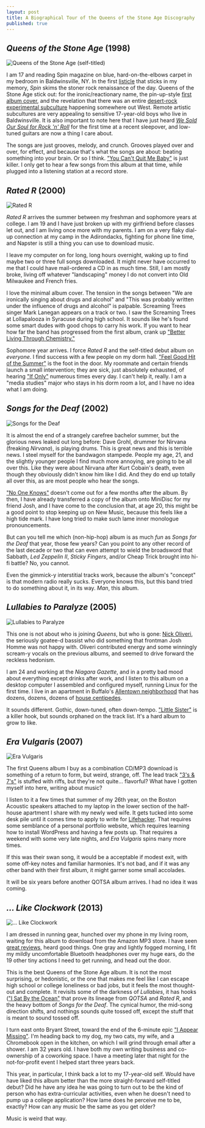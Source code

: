 ```yaml
---
layout: post
title: A Biographical Tour of the Queens of the Stone Age Discography
published: true
---
```


## _Queens of the Stone Age_ (1998) ##

![Queens of the Stone Age (self-titled)](/assets/post_images/2014-04-18-qotsa.jpg) 

I am 17 and reading Spin magazine on blue, hard-on-the-elbows carpet in my bedroom in Baldwinsville, NY. In the first [listicle](https://en.wikipedia.org/wiki/Listicle) that sticks in my memory, _Spin_ skims the stoner rock renaissance of the day. Queens of the Stone Age stick out: for the ironic/reactionary name, the
pin-up-style [first album cover](https://en.wikipedia.org/wiki/File:Qotsa.jpg#file), and the revelation that there was an entire [desert-rock experimental subculture](https://en.wikipedia.org/wiki/The_Desert_Sessions) happening somewhere out West. Remote artistic subcultures are very appealing to sensitive 17-year-old boys who live in Baldwinsville. It is also important to note here that I have just heard [_We Sold Our Soul for Rock 'n' Roll_](https://en.wikipedia.org/wiki/We_Sold_Our_Soul_for_Rock_%27n%27_Roll) for the first time at a recent sleepover, and low-tuned guitars are now a thing I care about.

The songs are just grooves, melody, and crunch. Grooves played over and over, for effect, and because that's what the songs are about: beating something into your brain. Or so I think. ["You Can't Quit Me Baby"](https://play.spotify.com/track/53MIGNipH1fb4NXSiDHjZ4) is just killer. I only get to hear a few songs from this album at that time, while plugged into a listening station at a record store.

## _Rated R_ (2000) ##

![Rated R](/assets/post_images/2014-04-18-rated_R.png) 

_Rated R_ arrives the summer between my freshman and sophomore years at college. I am 19 and I have just broken up with my girlfriend before classes let out, and I am living once more with my parents. I am on a very flaky dial-up connection at my camp in the Adirondacks, fighting for phone line time, and Napster is still a thing you can use to download music.

I leave my computer on for long, long hours overnight, waking up to find maybe two or three  full songs downloaded. It might never have occurred to me that I could have mail-ordered a CD in as much time. Still, I am mostly broke, living off whatever "landscaping" money I do not convert into Old Milwaukee and French fries.

I love the minimal album cover. The tension in the songs between "We are ironically singing about drugs and alcohol" and "This was probably written under the influence of drugs and alcohol" is palpable. Screaming Trees singer Mark Lanegan appears on a track or two. I saw the Screaming Trees at Lollapalooza in Syracuse during high school. It sounds like he's found some smart dudes with good chops to carry his work. If you want to hear how far the band has progressed from the first album, crank up ["Better Living Through Chemistry."](https://play.spotify.com/track/7GYqzwtxd7gqggYgEOpnAu)

Sophomore year arrives. I force _Rated R_ and the self-titled debut album on _everyone_. I find success with a few people on my dorm hall. ["Feel Good Hit of the Summer"](https://play.spotify.com/track/3DaXIGJm0BCEB9X7zHTRfI) is the foot in the door. My roommate and certain friends launch a small intervention; they are sick, just absolutely exhausted, of hearing ["If Only"](https://play.spotify.com/track/1Axsq56WOvnwbPYby782I1) numerous times every day. I can't help it, really. I am a "media studies" major who stays in his dorm room a lot, and I have no idea what I am doing.

## _Songs for the Deaf_ (2002) ##

![Songs for the Deaf](/assets/post_images/2014-04-18-songs_for_the_deaf.png) 

It is almost the end of a strangely carefree bachelor summer, but the glorious news leaked out long before: Dave Grohl, drummer for Nirvana (freaking _Nirvana_), is playing drums. This is great news and this is terrible news. I steel myself for the bandwagon stampede. People my age, 21, and the slightly younger people I find much more annoying, are going to be all over this. Like they were about Nirvana after Kurt Cobain's death, even though they obviously didn't know him like I did. And they do end up totally all over this, as are most people who hear the songs.

["No One Knows"](https://play.spotify.com/track/6NvRxjfYkkT2SpirAlmsjH) doesn't come out for a few months after the album. By then, I have already transferred a copy of the album onto MiniDisc for my friend Josh, and I have come to the conclusion that, at age 20, this might be a good point to stop keeping up on New Music, because this feels like a high tide mark. I have long tried to make such lame inner monologue pronouncements.

But can you tell me which (non-hip-hop) album is as much _fun_ as _Songs for the Deaf_ that year, those few years? Can you point to any other record of the last decade or two that can even attempt to wield the broadsword that Sabbath, _Led Zeppelin II_, _Sticky Fingers_, and/or Cheap Trick brought into hi-fi battle? No, you cannot.

Even the gimmick-y interstitial tracks work, because the album's "concept" is that modern radio really sucks. Everyone knows this, but this band tried to do something about it, in its way. _Man_, this album.

## _Lullabies to Paralyze_ (2005) ##

![Lullabies to Paralyze](/assets/post_images/2014-04-18-lullabies_to_paralyze.jpg) 

This one is not about who is joining _Queens_, but who is gone: [Nick Oliveri](https://en.wikipedia.org/wiki/Nick_oliveri), the seriously goatee-d bassist who did something that frontman Josh Homme was not happy with. Oliveri contributed energy and some winningly scream-y vocals on the previous albums, and seemed to drive forward the reckless hedonism.

I am 24 and working at the _Niagara Gazette_, and in a pretty bad mood about everything except drinks after work, and I listen to this album on a desktop computer I assembled and configured myself, running Linux for the first time. I live in an apartment in Buffalo's [Allentown neighborhood](https://en.wikipedia.org/wiki/Allentown,_Buffalo,_New_York) that has dozens, dozens, dozens of [house centipedes](https://en.wikipedia.org/wiki/Scutigera_coleoptrata). 

It sounds different. Gothic, down-tuned, often down-tempo.  ["Little Sister"](https://play.spotify.com/track/0BqQWfhMrkpRAUCbdfdHUC) is a killer hook, but sounds orphaned on the track list. It's a hard album to grow to like.

## _Era Vulgaris_ (2007) ##

![Era Vulgaris](/assets/post_images/2014-04-18-era_vulgaris.jpg) 

The first Queens album I buy as a combination CD/MP3 download is something of a return to form, but weird, strange, off. The lead track ["3's & 7's"](https://play.spotify.com/track/63wsuMhok6GgcBRd2strGk) is stuffed with riffs, but they're not quite... flavorful? What have I gotten myself into here, writing about music?

I listen to it a few times that summer of my 26th year, on the Boston Acoustic speakers attached to my laptop in the lower section of the half-house apartment I share with my newly wed wife. It gets tucked into some desk pile until it comes time to apply to write for [Lifehacker](http://lifehacker.com). That requires some semblance of a personal portfolio website, which requires learning how to install WordPress and having a few posts up. That requires a weekend with some very late nights, and _Era Vulgaris_ spins many more times.

If this was their swan song, it would be a acceptable if modest exit, with some off-key notes and familiar harmonies. It's not bad, and if it was any other band with their first album, it might garner some small accolades.

It will be six years before another QOTSA album arrives. I had no idea it was coming.

## _... Like Clockwork_ (2013) ##

![... Like Clockwork](/assets/post_images/2014-04-18-like_clockwork.png) 

I am dressed in running gear, hunched over my phone in my living room, waiting for this album to download from the Amazon MP3 store. I have seen [great reviews](http://www.metacritic.com/music/like-clockwork/queens-of-the-stone-age), heard good things. One gray and lightly fogged morning, I fit my mildly uncomfortable Bluetooth headphones over my huge ears, do the 19 other tiny actions I need to get running, and head out the door.

This is the best Queens of the Stone Age album. It is not the most surprising, or hedonistic, or the one that makes me feel like I can escape high school or college loneliness or bad jobs, but it feels the most thought-out and complete. It revisits some of the darkness of _Lullabies_, it has hooks (["I Sat By the Ocean"](https://play.spotify.com/track/7oXRMDUzBPekkLRTJhSGvC) that prove its lineage from _QOTSA_ and _Rated R_, and the heavy bottom of _Songs for the Deaf_. The cynical humor, the mid-song direction shifts, and nothings sounds quite tossed off, except the stuff that is meant to sound tossed off.

I turn east onto Bryant Street, toward the end of the 6-minute epic ["I Appear Missing"](https://play.spotify.com/track/6mfKEPTYiBAYZ9z0429jsp). I'm heading back to my dog, my two cats, my wife, and a Chromebook open in the kitchen, on which I will grind through email after a shower. I am 32 years old. I have both my own writing business and co-ownership of a coworking space. I have a meeting later that night for the not-for-profit event I helped start three years back.

This year, in particular, I think back a lot to my 17-year-old self. Would have have liked this album better than the more straight-forward self-titled debut? Did he have any idea he was going to turn out to be the kind of person who has extra-curricular activities, even when he doesn't need to pump up a college application? How lame does he perceive me to be, exactly? How can any music be the same as you get older?

Music is weird that way.
